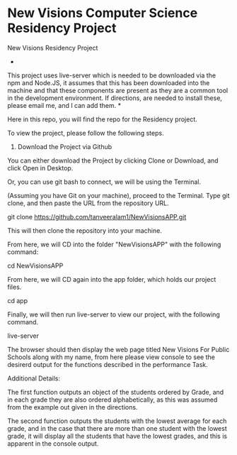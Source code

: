 # New Visions Computer Science Residency Project
New Visions Residency Project

*
This project uses live-server which is needed to be downloaded via the npm and Node.JS, it assumes that this has been downloaded into the machine and that these components are present as they are a common tool in the development environment. If directions, are needed to install these, please email me, and I can add them.
*


Here in this repo, you will find the repo for the Residency project.

To view the project, please follow the following steps.

1. Download the Project via Github

You can either download the Project by clicking Clone or Download, and click Open in Desktop.

Or, you can use git bash to connect, we will be using the Terminal.

(Assuming you have Git on your machine), proceed to the Terminal.
Type git clone, and then paste the URL from the repository URL. 

 git clone https://github.com/tanveeralam1/NewVisionsAPP.git

This will then clone the repository into your machine. 

From here, we will CD into the folder "NewVisionsAPP" with the following command:

cd NewVisionsAPP

From here, we will CD again into the app folder, which holds our project files. 

cd app

Finally, we will then run live-server to view our project, with the following command.

live-server

The browser should then display the web page titled New Visions For Public Schools along with my name, from here please view console to see the desirerd output for the functions described in the performance Task.

Additional Details:

The first function outputs an object of the students ordered by Grade, and in each grade they are also ordered alphabetically, as this was
assumed from the example out given in the directions.

The second function outputs the students with the lowest average for each grade, and in the case that there are more than one student with the lowest grade, it will display all the students that have the lowest grades, and this is apparent in the console output.
